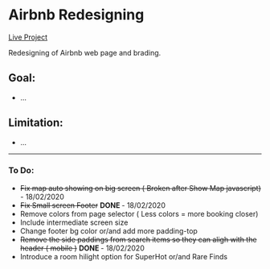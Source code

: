 # Airbnb Redesigning

<a href="https://lufemas.github.io/composite-project-1-airbnb/">Live Project</a>

Redesigning of Airbnb web page and brading.

<!-- - <a href="https://lufemas.github.io/CSS-Grid-Checkers/">Play Here (WIP)</a> -->

## Goal:
-   ...

## Limitation:
-   ...

<hr>


### To Do:
-   ~~Fix map auto showing on big screen ( Broken after Show Map javascript)~~  </strong> - 18/02/2020
-   ~~Fix Small screen Footer~~ <strong> DONE </strong> - 18/02/2020
-   Remove colors from page selector ( Less colors = more booking closer)
-   Include intermediate screen size
-   Change footer bg color or/and add more padding-top
-   ~~Remove the side paddings from search items so they can aligh with the header ( mobile )~~ <strong> DONE </strong> - 18/02/2020
-   Introduce a room hilight option for SuperHot or/and Rare Finds

